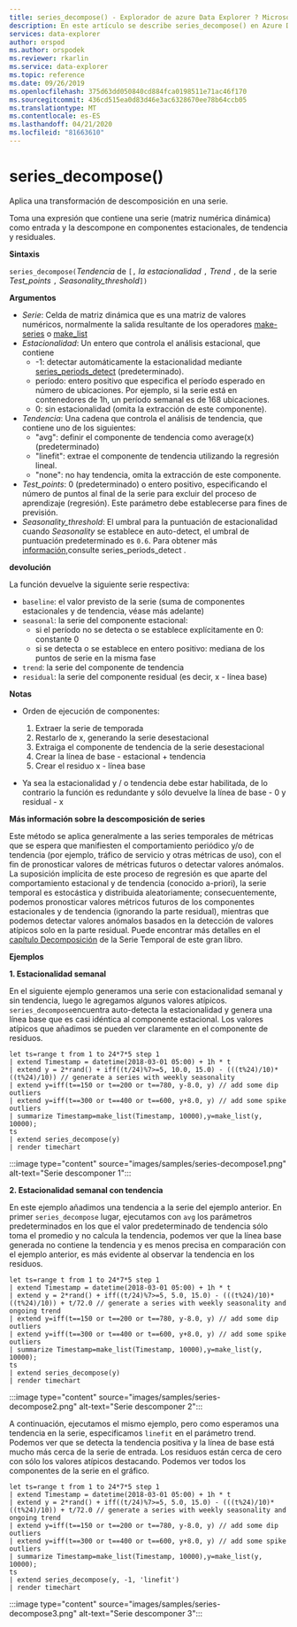 ```yaml
---
title: series_decompose() - Explorador de azure Data Explorer ? Microsoft Docs
description: En este artículo se describe series_decompose() en Azure Data Explorer.
services: data-explorer
author: orspod
ms.author: orspodek
ms.reviewer: rkarlin
ms.service: data-explorer
ms.topic: reference
ms.date: 09/26/2019
ms.openlocfilehash: 375d63dd050840cd884fca0198511e71ac46f170
ms.sourcegitcommit: 436cd515ea0d83d46e3ac6328670ee78b64ccb05
ms.translationtype: MT
ms.contentlocale: es-ES
ms.lasthandoff: 04/21/2020
ms.locfileid: "81663610"
---
```

# <a name="series_decompose"></a>series_decompose()

Aplica una transformación de descomposición en una serie.  

Toma una expresión que contiene una serie (matriz numérica dinámica) como entrada y la descompone en componentes estacionales, de tendencia y residuales.
 
**Sintaxis**

`series_decompose(`*Tendencia* de `[,` *la estacionalidad* `,` *Trend* `,` de la serie *Test_points* `,` *Seasonality_threshold*`])`

**Argumentos**

* *Serie*: Celda de matriz dinámica que es una matriz de valores numéricos, normalmente la salida resultante de los operadores [make-series](make-seriesoperator.md) o [make_list](makelist-aggfunction.md)
* *Estacionalidad*: Un entero que controla el análisis estacional, que contiene
    * -1: detectar automáticamente la estacionalidad mediante [series_periods_detect](series-periods-detectfunction.md) (predeterminado).
    * período: entero positivo que especifica el período esperado en número de ubicaciones. Por ejemplo, si la serie está en contenedores de 1h, un período semanal es de 168 ubicaciones.
    * 0: sin estacionalidad (omita la extracción de este componente).    
* *Tendencia*: Una cadena que controla el análisis de tendencia, que contiene uno de los siguientes:
    * "avg": definir el componente de tendencia como average(x) (predeterminado)
    * "linefit": extrae el componente de tendencia utilizando la regresión lineal.
    * "none": no hay tendencia, omita la extracción de este componente.    
* *Test_points*: 0 (predeterminado) o entero positivo, especificando el número de puntos al final de la serie para excluir del proceso de aprendizaje (regresión). Este parámetro debe establecerse para fines de previsión.
* *Seasonality_threshold*: El umbral para la puntuación de estacionalidad cuando *Seasonality* se establece en auto-detect, el umbral de puntuación predeterminado es `0.6`. Para obtener más [información,](series-periods-detectfunction.md)consulte series_periods_detect .

**devolución**

 La función devuelve la siguiente serie respectiva:

* `baseline`: el valor previsto de la serie (suma de componentes estacionales y de tendencia, véase más adelante)
* `seasonal`: la serie del componente estacional:
    * si el período no se detecta o se establece explícitamente en 0: constante 0
    * si se detecta o se establece en entero positivo: mediana de los puntos de serie en la misma fase
* `trend`: la serie del componente de tendencia
* `residual`: la serie del componente residual (es decir, x - línea base)
  

**Notas**

* Orden de ejecución de componentes:
    1. Extraer la serie de temporada
    2. Restarlo de x, generando la serie desestacional
    3. Extraiga el componente de tendencia de la serie desestacional
    4. Crear la línea de base - estacional + tendencia
    5. Crear el residuo x - línea base
    
* Ya sea la estacionalidad y / o tendencia debe estar habilitada, de lo contrario la función es redundante y sólo devuelve la línea de base - 0 y residual - x

**Más información sobre la descomposición de series**

Este método se aplica generalmente a las series temporales de métricas que se espera que manifiesten el comportamiento periódico y/o de tendencia (por ejemplo, tráfico de servicio y otras métricas de uso), con el fin de pronosticar valores de métricas futuros o detectar valores anómalos. La suposición implícita de este proceso de regresión es que aparte del comportamiento estacional y de tendencia (conocido a-priori), la serie temporal es estocástica y distribuida aleatoriamente; consecuentemente, podemos pronosticar valores métricos futuros de los componentes estacionales y de tendencia (ignorando la parte residual), mientras que podemos detectar valores anómalos basados en la detección de valores atípicos solo en la parte residual. Puede encontrar más detalles en el [capítulo Decomposición](https://www.otexts.org/fpp/6) de la Serie Temporal de este gran libro.

**Ejemplos**

**1. Estacionalidad semanal**

En el siguiente ejemplo generamos una serie con estacionalidad semanal y sin tendencia, luego le agregamos algunos valores atípicos. `series_decompose`encuentra auto-detecta la estacionalidad y genera una línea base que es casi idéntica al componente estacional. Los valores atípicos que añadimos se pueden ver claramente en el componente de residuos.

```kusto
let ts=range t from 1 to 24*7*5 step 1 
| extend Timestamp = datetime(2018-03-01 05:00) + 1h * t 
| extend y = 2*rand() + iff((t/24)%7>=5, 10.0, 15.0) - (((t%24)/10)*((t%24)/10)) // generate a series with weekly seasonality
| extend y=iff(t==150 or t==200 or t==780, y-8.0, y) // add some dip outliers
| extend y=iff(t==300 or t==400 or t==600, y+8.0, y) // add some spike outliers
| summarize Timestamp=make_list(Timestamp, 10000),y=make_list(y, 10000);
ts 
| extend series_decompose(y)
| render timechart  
```

:::image type="content" source="images/samples/series-decompose1.png" alt-text="Serie descomponer 1":::

**2. Estacionalidad semanal con tendencia**

En este ejemplo añadimos una tendencia a la serie del ejemplo anterior. En primer `series_decompose` lugar, ejecutamos con `avg` los parámetros predeterminados en los que el valor predeterminado de tendencia sólo toma el promedio y no calcula la tendencia, podemos ver que la línea base generada no contiene la tendencia y es menos precisa en comparación con el ejemplo anterior, es más evidente al observar la tendencia en los residuos.

```kusto
let ts=range t from 1 to 24*7*5 step 1 
| extend Timestamp = datetime(2018-03-01 05:00) + 1h * t 
| extend y = 2*rand() + iff((t/24)%7>=5, 5.0, 15.0) - (((t%24)/10)*((t%24)/10)) + t/72.0 // generate a series with weekly seasonality and ongoing trend
| extend y=iff(t==150 or t==200 or t==780, y-8.0, y) // add some dip outliers
| extend y=iff(t==300 or t==400 or t==600, y+8.0, y) // add some spike outliers
| summarize Timestamp=make_list(Timestamp, 10000),y=make_list(y, 10000);
ts 
| extend series_decompose(y)
| render timechart  
```

:::image type="content" source="images/samples/series-decompose2.png" alt-text="Serie descomponer 2":::

A continuación, ejecutamos el mismo ejemplo, pero como esperamos una tendencia en la serie, especificamos `linefit` en el parámetro trend. Podemos ver que se detecta la tendencia positiva y la línea de base está mucho más cerca de la serie de entrada. Los residuos están cerca de cero con sólo los valores atípicos destacando. Podemos ver todos los componentes de la serie en el gráfico.

```kusto
let ts=range t from 1 to 24*7*5 step 1 
| extend Timestamp = datetime(2018-03-01 05:00) + 1h * t 
| extend y = 2*rand() + iff((t/24)%7>=5, 5.0, 15.0) - (((t%24)/10)*((t%24)/10)) + t/72.0 // generate a series with weekly seasonality and ongoing trend
| extend y=iff(t==150 or t==200 or t==780, y-8.0, y) // add some dip outliers
| extend y=iff(t==300 or t==400 or t==600, y+8.0, y) // add some spike outliers
| summarize Timestamp=make_list(Timestamp, 10000),y=make_list(y, 10000);
ts 
| extend series_decompose(y, -1, 'linefit')
| render timechart  
```

:::image type="content" source="images/samples/series-decompose3.png" alt-text="Serie descomponer 3":::
